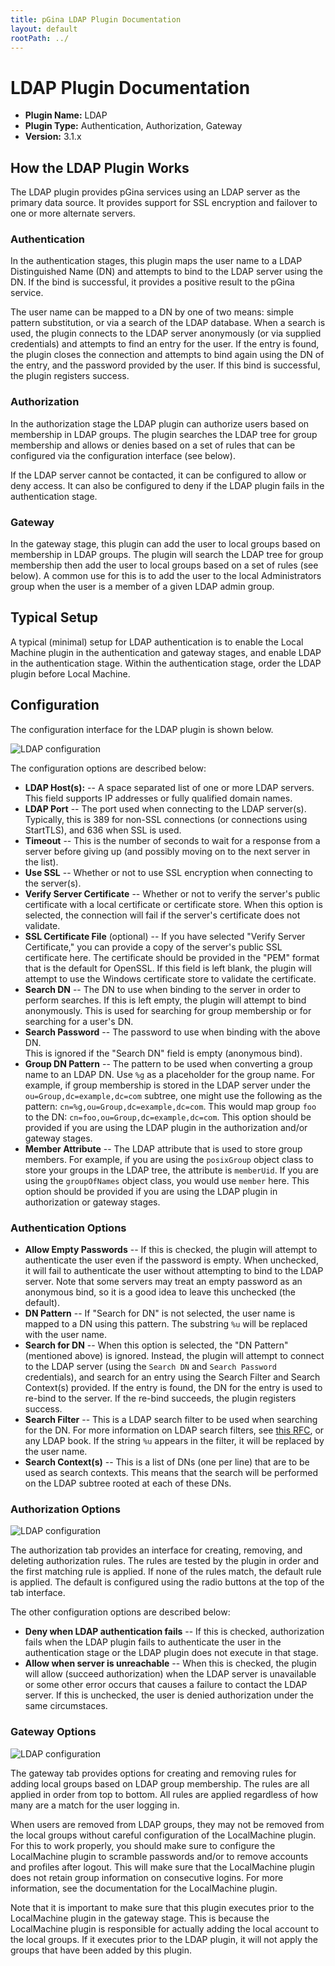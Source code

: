 ```yaml
---
title: pGina LDAP Plugin Documentation
layout: default
rootPath: ../
---
```


LDAP Plugin Documentation
===================

* **Plugin Name:** LDAP
* **Plugin Type:** Authentication, Authorization, Gateway
* **Version:** 3.1.x

How the LDAP Plugin Works
--------------------------

The LDAP plugin provides pGina services using an LDAP server as the primary data
source. It provides support for SSL encryption and failover to one or more
alternate servers.

<h3>Authentication</h3>

In the authentication stages, this plugin maps the user name to a LDAP
Distinguished Name (DN) and attempts to bind to the LDAP server using the DN. If
the bind is successful, it provides a positive result to the pGina service.

The user name can be mapped to a DN by one of two means: simple pattern
substitution, or via a search of the LDAP database. When a search is used, the
plugin connects to the LDAP server anonymously (or via supplied credentials) and
attempts to find an entry for the user. If the entry is found, the plugin closes
the connection and attempts to bind again using the DN of the entry, and the
password provided by the user. If this bind is successful, the plugin registers
success.

<h3>Authorization</h3>

In the authorization stage the LDAP plugin can authorize users based on membership
in LDAP groups.  The plugin searches the LDAP tree for group membership and 
allows or denies based on a set of rules that can be configured via the 
configuration interface (see below).

If the LDAP server cannot be contacted, it can be configured to allow or deny 
access.  It can also be configured to deny if the LDAP plugin fails in the
authentication stage.

<h3>Gateway</h3>

In the gateway stage, this plugin can add the user to local groups based on
membership in LDAP groups.  The plugin will search the LDAP tree for group membership
then add the user to local groups based on a set of rules (see below).  A common
use for this is to add the user to the local Administrators group when the user
is a member of a given LDAP admin group.

Typical Setup
-------------------

A typical (minimal) setup for LDAP authentication is to enable the Local Machine plugin in the 
authentication and gateway stages, and enable LDAP in the authentication stage.  Within the 
authentication stage, order the LDAP plugin before Local Machine.

Configuration
---------------

The configuration interface for the LDAP plugin is shown below.

![LDAP configuration](images/ldap_config_auth.png)

The configuration options are described below:

* **LDAP Host(s):** -- A space separated list of one or more LDAP servers.  This field supports
  IP addresses or fully qualified domain names.
* **LDAP Port** -- The port used when connecting to the LDAP server(s).  Typically, this is
  389 for non-SSL connections (or connections using StartTLS), and 636 when SSL is used.
* **Timeout** -- This is the number of seconds to wait for a response from a server before
  giving up (and possibly moving on to the next server in the list).
* **Use SSL** -- Whether or not to use SSL encryption when connecting to the server(s).
* **Verify Server Certificate** -- Whether or not to verify the server's public certificate with
  a local certificate or certificate store.  When this option is selected, the connection will fail
  if the server's certificate does not validate.
* **SSL Certificate File** (optional) -- If you have selected "Verify Server Certificate," you can provide
  a copy of the server's public SSL certificate here.  The certificate should be provided in the
  "PEM" format that is the default for OpenSSL.  If this field is left blank, the plugin will attempt
  to use the Windows certificate store to validate the certificate.
* **Search DN** -- The DN to use when binding to the server in order to perform
  searches. If this is left empty, the plugin will attempt to bind anonymously.  This
  is used for searching for group membership or for searching for a user's DN.
* **Search Password** -- The password to use when binding with the above DN.  
  This is ignored if the "Search DN" field is empty (anonymous bind).
* **Group DN Pattern** -- The pattern to be used when converting a group name
  to an LDAP DN.  Use `%g` as a placeholder for the group name.  For example, if
  group membership is stored in the LDAP server under the `ou=Group,dc=example,dc=com`
  subtree, one might use the following as the pattern: `cn=%g,ou=Group,dc=example,dc=com`.
  This would map group `foo` to the DN: `cn=foo,ou=Group,dc=example,dc=com`.
  This option should be provided if you are using the LDAP plugin in the authorization
  and/or gateway stages.
* **Member Attribute** -- The LDAP attribute that is used to store group 
  members.  For example, if you are using the `posixGroup` object class to store
  your groups in the LDAP tree, the attribute is `memberUid`.  If you are using
  the `groupOfNames` object class, you would use `member` here.  This option
  should be provided if you are using the LDAP plugin in authorization or
  gateway stages.

<h3>Authentication Options</h3>

* **Allow Empty Passwords** -- If this is checked, the plugin will attempt to
  authenticate the user even if the password is empty.  When unchecked, it will
  fail to authenticate the user without attempting to bind to the LDAP server.
  Note that some servers may treat an empty password as an anonymous bind, 
  so it is a good idea to leave this unchecked (the default).
* **DN Pattern** -- If "Search for DN" is not selected, the user name is mapped 
  to a DN using this pattern.  The substring `%u` will be replaced with the user 
  name.
* **Search for DN** -- When this option is selected, the "DN Pattern" 
  (mentioned above) is ignored.  Instead, the plugin will attempt to connect to 
  the LDAP server (using the `Search DN` and `Search Password` credentials), 
  and search for an entry using the Search Filter and Search Context(s) provided.
  If the entry is found, the DN for the entry is used to re-bind to the server.
  If the re-bind succeeds, the plugin registers success.
* **Search Filter** -- This is a LDAP search filter to be used when searching 
  for the DN.  For more information on LDAP search filters, see 
  [this RFC](http://tools.ietf.org/html/rfc4515),
  or any LDAP book.  If the string `%u` appears in the filter, it will be replaced 
  by the user name.
* **Search Context(s)** -- This is a list of DNs (one per line) that are to be 
  used as search contexts.  This means that the search will be performed on the 
  LDAP subtree rooted at each of these DNs.

<h3>Authorization Options</h3>

![LDAP configuration](images/ldap_config_authz.png)

The authorization tab provides an interface for creating, removing, and 
deleting authorization rules.  The rules are tested by the plugin in order
and the first matching rule is applied.  If none of the rules match, the
default rule is applied.  The default is configured using the radio buttons at
the top of the tab interface.

The other configuration options are described below:

* **Deny when LDAP authentication fails** -- If this is checked, authorization
  fails when the LDAP plugin fails to authenticate the user in the authentication
  stage or the LDAP plugin does not execute in that stage.
* **Allow when server is unreachable** -- When this is checked, the plugin
  will allow (succeed authorization) when the LDAP server is unavailable or some
  other error occurs that causes a failure to contact the LDAP server.  If this is
  unchecked, the user is denied authorization under the same circumstaces.

<h3>Gateway Options</h3>

![LDAP configuration](images/ldap_config_gateway.png)

The gateway tab provides options for creating and removing rules for adding
local groups based on LDAP group membership.  The rules are all applied in order
from top to bottom.  All rules are applied regardless of how many are a match
for the user logging in.  

When users are removed from LDAP groups, they may not be removed from the local
groups without careful configuration of the LocalMachine plugin.  For this to
work properly, you should make sure to configure the LocalMachine plugin to 
scramble passwords and/or to remove accounts and profiles after logout.  This 
will make sure that the LocalMachine plugin does not retain group information
on consecutive logins.  For more information, see the documentation for the
LocalMachine plugin.

Note that it is important to make sure that this plugin executes prior to the
LocalMachine plugin in the gateway stage.  This is because the LocalMachine
plugin is responsible for actually adding the local account to the local groups.
If it executes prior to the LDAP plugin, it will not apply the groups that have
been added by this plugin.

